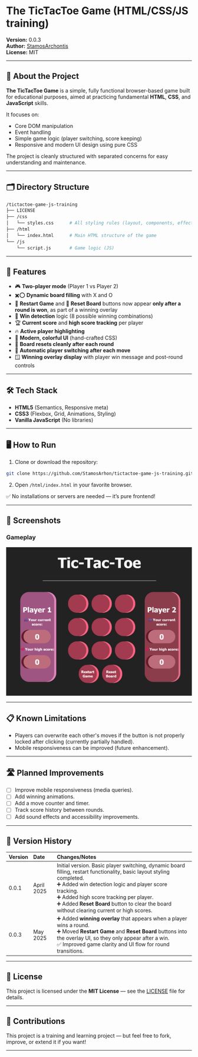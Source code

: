 # The TicTacToe Game (HTML/CSS/JS training)

**Version:** 0.0.3  
**Author:** [StamosArchontis](https://github.com/StamosArhon)  
**License:** MIT

---

## 📖 About the Project

**The TicTacToe Game** is a simple, fully functional browser-based game built for educational purposes, aimed at practicing fundamental **HTML**, **CSS**, and **JavaScript** skills.

It focuses on:

- Core DOM manipulation
- Event handling
- Simple game logic (player switching, score keeping)
- Responsive and modern UI design using pure CSS

The project is cleanly structured with separated concerns for easy understanding and maintenance.

---

## 🗂️ Directory Structure

```bash
/tictactoe-game-js-training
├── LICENSE
├── /css
│   └── styles.css      # All styling rules (layout, components, effects)
├── /html
│   └── index.html      # Main HTML structure of the game
└── /js
    └── script.js       # Game logic (JS)
```

---

## 🚀 Features

- 🎮 **Two-player mode** (Player 1 vs Player 2)
- ✖️⭕ **Dynamic board filling** with X and O
- 🔄 **Restart Game** and 🔁 **Reset Board** buttons now appear **only after a round is won**, as part of a winning overlay
- 🧠 **Win detection** logic (8 possible winning combinations)
- 🏆 **Current score** and **high score tracking** per player
- 🔥 **Active player highlighting**
- 💎 **Modern, colorful UI** (hand-crafted CSS)
- 🧹 **Board resets cleanly after each round**
- 🎯 **Automatic player switching after each move**
- 🪟 **Winning overlay display** with player win message and post-round controls

---

## 🛠️ Tech Stack

- **HTML5** (Semantics, Responsive meta)
- **CSS3** (Flexbox, Grid, Animations, Styling)
- **Vanilla JavaScript** (No libraries)

---

## 🖥️ How to Run

1. Clone or download the repository:

```bash
git clone https://github.com/StamosArhon/tictactoe-game-js-training.git
```

2. Open `/html/index.html` in your favorite browser.

✅ No installations or servers are needed — it’s pure frontend!

---

## 🎨 Screenshots

### Gameplay

![Gameboard](assets/screenshots/tic-tac-toe-game-board-screenshot.png)

---

## 📋 Known Limitations

- Players can overwrite each other's moves if the button is not properly locked after clicking (currently partially handled).
- Mobile responsiveness can be improved (future enhancement).

---

## 🛣️ Planned Improvements

- [ ] Improve mobile responsiveness (media queries).
- [ ] Add winning animations.
- [ ] Add a move counter and timer.
- [ ] Track score history between rounds.
- [ ] Add sound effects and accessibility improvements.

---

## 📜 Version History

| Version | Date       | Changes/Notes                                                                                                                                                                                                                                                                                                                      |
| :------ | :--------- | :--------------------------------------------------------------------------------------------------------------------------------------------------------------------------------------------------------------------------------------------------------------------------------------------------------------------------------- |
| 0.0.1   | April 2025 | Initial version. Basic player switching, dynamic board filling, restart functionality, basic layout styling completed. <br> ➕ Added win detection logic and player score tracking. <br> ➕ Added high score tracking per player. <br> ➕ Added **Reset Board** button to clear the board without clearing current or high scores. |
| 0.0.3   | May 2025   | ➕ Added **winning overlay** that appears when a player wins a round. <br> ➕ Moved **Restart Game** and **Reset Board** buttons into the overlay UI, so they only appear after a win. <br> ✅ Improved game clarity and UI flow for round transitions.                                                                            |

---

## 📄 License

This project is licensed under the **MIT License** — see the [LICENSE](./LICENSE) file for details.

---

## 🤝 Contributions

This project is a training and learning project — but feel free to fork, improve, or extend it if you want!

---
